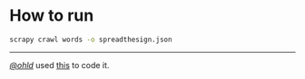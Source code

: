 # How to run

``` bash
scrapy crawl words -o spreadthesign.json
```

----

[*@ohld*](https://okhlopkov.com) used [this](https://towardsdatascience.com/a-minimalist-end-to-end-scrapy-tutorial-part-i-11e350bcdec0) to code it.